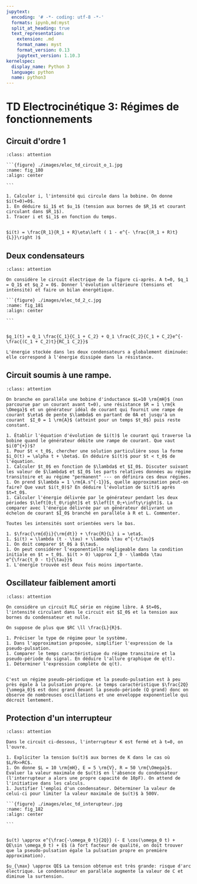 ```yaml
---
jupytext:
  encoding: '# -*- coding: utf-8 -*-'
  formats: ipynb,md:myst
  split_at_heading: true
  text_representation:
    extension: .md
    format_name: myst
    format_version: 0.13
    jupytext_version: 1.10.3
kernelspec:
  display_name: Python 3
  language: python
  name: python3
---
```

# TD Electrocinétique 3: Régimes de fonctionnements

## Circuit d'ordre 1

````{admonition} Exercice 
:class: attention

```{figure} ./images/elec_td_circuit_o_1.jpg
:name: fig_180
:align: center

```

1. Calculer i, l'intensité qui circule dans la bobine. On donne $i(t=0)=0$.
1. En déduire $i_1$ et $u_1$ (tension aux bornes de $R_1$ et courant circulant dans $R_1$).
1. Tracer i et $i_1$ en fonction du temps.
````

````{dropdown} Eléments de réponse (sans justification)

$i(t) = \frac{R_1}{R_1 + R}\eta\left ( 1 - e^{- \frac{(R_1 + R)t}{L}}\right )$
````

## Deux condensateurs

````{admonition} Exercice 
:class: attention

On considère le circuit électrique de la figure ci-après. A t=0, $q_1 = Q_1$ et $q_2 = 0$. Donner l'évolution ultérieure (tensions et intensité) et faire un bilan énergétique.

```{figure} ./images/elec_td_2_c.jpg
:name: fig_181
:align: center

```
````

````{dropdown} Eléments de réponse (sans justification)

$q_1(t) = Q_1 \frac{C_1}{C_1 + C_2} + Q_1 \frac{C_2}{C_1 + C_2}e^{-\frac{(C_1 + C_2)t}{RC_1 C_2}}$

L'énergie stockée dans les deux condensateurs a globalement diminuée: elle correspond à l'énergie dissipée dans la résistance.
````

## Circuit soumis à une rampe.

````{admonition} Exercice 
:class: attention

On branche en parallèle une bobine d'inductance $L=10 \rm{mH}$ (non parcourue par un courant avant t=0), une résistance $R = 1 \rm{k \Omega}$ et un générateur idéal de courant qui fournit une rampe de courant $\eta$ de pente $\lambda$ en partant de 0A et jusqu'à un courant  $I_0 = 1 \rm{A}$ (atteint pour un temps $t_0$) puis reste constant.

1. Établir l'équation d'évolution de $i(t)$ le courant qui traverse la bobine quand le générateur débite une rampe de courant. Que vaut $i(0^{+})$?
1. Pour $t < t_0$, chercher une solution particulière sous la forme $i_O(t) = \alpha t + \beta$. En déduire $i(t)$ pour $t < t_0$ de l'équation.
1. Calculer $t_0$ en fonction de $\lambda$ et $I_0$. Discuter suivant les valeur de $\lambda$ et $I_0$ les parts relatives données au régime transitoire et au régime "permanent" --- on définira ces deux régimes.
1. On prend $\lambda = 1 \rm{A.s^{-1}}$, quelle approximation peut-on faire? Que vaut $i(t_0)$? En déduire l'évolution de $i(t)$ après $t=t_0$.
1. Calculer l'énergie délivrée par le générateur pendant les deux périodes $\left[0;t_0\right]$ et $\left[t_0;+\infty\right]$. La comparer avec l'énergie délivrée par un générateur délivrant un échelon de courant $I_0$ branché en parallèle à R et L. Commenter.
````

````{dropdown} Eléments de réponse (sans justification)
Toutes les intensités sont orientées vers le bas.

1. $\frac{\rm{d}i}{\rm{dt}} + \frac{R}{L} i = \eta$.
1. $i(t) = \lambda (t - \tau) + \lambda \tau e^{-t/tau}$
1. On doit comparer $t_0$ à $\tau$.
1. On peut considérer l'exponentielle négligeable dans la condition initiale en $t = t_0$. $i(t > 0) \approx I_0 - \lambda \tau e^{\frac{t_0 - t}{\tau}}$
1. L'énergie trouvée est deux fois moins importante.

````

## Oscillateur faiblement amorti

````{admonition} Exercice 
:class: attention

On considère un circuit RLC série en régime libre. A $t=0$, l'intensité circulant dans le circuit est $I_0$ et la tension aux bornes du condensateur et nulle.

On suppose de plus que $RC \ll \frac{L}{R}$.

1. Préciser le type de régime pour le système.
1. Dans l'approximation proposée, simplifier l'expression de la pseudo-pulsation.
1. Comparer le temps caractéristique du réigme transitoire et la pseudo-période du signal. En déduire l'allure graphique de q(t).
1. Déterminer l'expression complète de q(t).
````

````{dropdown} Eléménts de réponse (sans justification)

C'est un régime pseudo-périodique et la pseudo-pulsation est à peu près égale à la pulsation propre. Le temps caractéristique $\frac{2Q}{\omega_0}$ est donc grand devant la pseudo-période (Q grand) donc on observe de nombreuses oscillations et une enveloppe exponentielle qui décroit lentement.
````

## Protection d'un interrupteur

````{admonition} Exercice 
:class: attention

Dans le circuit ci-dessous, l'interrupteur K est fermé et à t=0, on l'ouvre.

1. Expliciter la tension $u(t)$ aux bornes de K dans le cas où $L/R>>RC$.
1. On donne $L = 10 \rm{mH}, E = 5 \rm{V}, R = 50 \rm{\Omega}$. Évaluer la valeur maximale de $u(t)$ en l'absence du condensateur (l'interrupteur a alors une propre capacité de 10pF). On attend de l'initiative dans les calculs.
1. Justifier l'emploi d'un condensateur. Déterminer la valeur de celui-ci pour limiter la valeur maximale de $u(t)$ à 500V.

```{figure} ./images/elec_td_interupteur.jpg
:name: fig_182
:align: center

```
````

````{dropdown} Eléments de réponse (sans justification)

$u(t) \approx e^{\frac{-\omega_0 t}{2Q}} (- E \cos(\omega_0 t) + QE\sin \omega_0 t) + E$ (à fort facteur de qualité, on doit trouver que la pseudo-pulsation égale la pulsation propre en première approximation).

$u_{\max} \approx QE$ La tension obtenue est très grande: risque d'arc électrique. Le condensateur en parallèle augmente la valeur de C et diminue la surtension.

````


